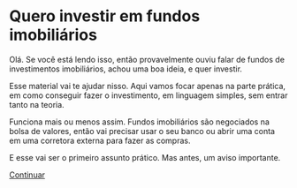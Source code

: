 # Quero investir em fundos imobiliários

Olá. Se você está lendo isso, então provavelmente ouviu falar de fundos de investimentos imobiliários, achou uma boa ideia, e quer investir.

Esse material vai te ajudar nisso. Aqui vamos focar apenas na parte prática, em como conseguir fazer o investimento, em linguagem simples, sem entrar tanto na teoria.

Funciona mais ou menos assim. Fundos imobiliários são negociados na bolsa de valores, então vai precisar usar o seu banco ou abrir uma conta em uma corretora externa para fazer as compras.

E esse vai ser o primeiro assunto prático. Mas antes, um aviso importante.

[Continuar](cuidados-iniciais.md)
